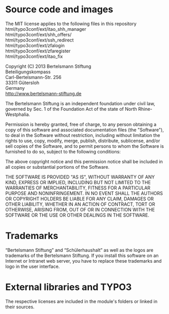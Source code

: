 
# Source code and images

The MIT license applies to the following files in this repository<br>
html/typo3conf/ext/itao_shh_manager<br>
html/typo3conf/ext/shh_offers/<br>
html/typo3conf/ext/ssh_redirect<br>
html/typo3conf/ext/zfalogin<br>
html/typo3conf/ext/zfaregister<br>
html/typo3conf/ext/itao_fix<br>


Copyright (C) 2013 Bertelsmann Stiftung<br>
Beteiligungskompass<br>
Carl-Bertelsmann-Str. 256<br>
33311 Gütersloh<br>
Germany<br>
http://www.bertelsmann-stiftung.de

The Bertelsmann Stiftung is an independent foundation under civil law, governed by Sec. 1 of the Foundation Act of the state of North Rhine-Westphalia.

Permission is hereby granted, free of charge, to any person obtaining a copy of this software and associated documentation files (the "Software"), to deal in the Software without restriction, including without limitation the rights to use, copy, modify, merge, publish, distribute, sublicense, and/or sell copies of the Software, and to permit persons to whom the Software is furnished to do so, subject to the following conditions:

The above copyright notice and this permission notice shall be included in all copies or substantial portions of the Software.

THE SOFTWARE IS PROVIDED "AS IS", WITHOUT WARRANTY OF ANY KIND, EXPRESS OR IMPLIED, INCLUDING BUT NOT LIMITED TO THE WARRANTIES OF MERCHANTABILITY, FITNESS FOR A PARTICULAR PURPOSE AND NONINFRINGEMENT. IN NO EVENT SHALL THE AUTHORS OR COPYRIGHT HOLDERS BE LIABLE FOR ANY CLAIM, DAMAGES OR OTHER LIABILITY, WHETHER IN AN ACTION OF CONTRACT, TORT OR OTHERWISE, ARISING FROM, OUT OF OR IN CONNECTION WITH THE SOFTWARE OR THE USE OR OTHER DEALINGS IN THE SOFTWARE.

# Trademarks

“Bertelsmann Stiftung” and “Schülerhaushalt” as well as the logos are trademarks of the Bertelsmann Stiftung. If you install this software on an Internet or Intranet web server, you have to replace these trademarks and logo in the user interface.

# External libraries and TYPO3
The respective licenses are included in the module's folders or linked in their sources.
